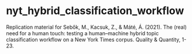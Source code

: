 # nyt_hybrid_classification_workflow
Replication material for Sebők, M., Kacsuk, Z., &amp; Máté, Á. (2021). The (real) need for a human touch: testing a human–machine hybrid topic classification workflow on a New York Times corpus. Quality &amp; Quantity, 1-23.
